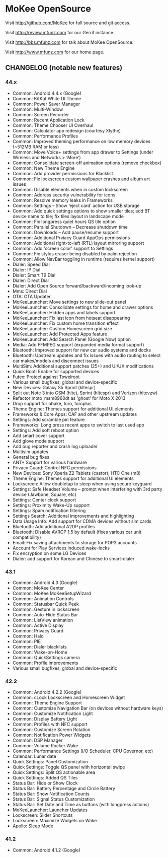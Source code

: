 MoKee OpenSource
===============

Visit http://github.com/MoKee for full source and git access.

Visit http://review.mfunz.com for our Gerrit instance.

Visit http://bbs.mfunz.com for talk about MoKee OpenSource.

Visit http://www.mfunz.com for our home page.

CHANGELOG (notable new features)
---------

### 44.x
* Common: Android 4.4.x (Google)
* Common: KitKat White UI Theme
* Common: Power Saver Manager
* Common: Multi-Window
* Common: Screen Recorder
* Common: Recent Application Lock
* Common: Theme Chooser UI Overhaul
* Common: Calculator app redesign (courtesy Xlythe)
* Common: Performance Profiles
* Common: Improved theming performance on low memory devices (~512MB RAM or less)
* Common: Move Voice+ settings from app drawer to Settings (under Wireless and Networks > ‘More’)
* Common: Consolidate screen-off animation options (remove checkbox)
* Common: New Theme Engine
* Common: Add provider permissions for Blacklist
* Common: Fix lockscreen custom wallpaper crashes and album art issues
* Common: Disable elements when in custom lockscreen
* Common: Address security vulnerability for icons
* Common: Resolve memory leaks in Frameworks
* Common: Settings – Show ‘eject card’ action for USB storage
* Common: Add quick settings options to show smaller tiles; add BT device name to tile; fix tiles layout in landscape mode
* Common: Fix longpress quiet hours QS tile option
* Common: Parallel Shutdown – Decrease shutdown time
* Common: Downloads – Add pause/resume support
* Common: Additional Prviacy Guard AppOps permissions
* Common: Additional right-to-left (RTL) layout mirroring support
* Common: Add 'screen color' support to Settings
* Common: Fix stylus eraser being disabled by palm rejection
* Common: Allow NavBar toggling in runtime (requires kernel support)
* Dialer: Speed Dial
* Dialer: IP Dial
* Dialer: Smart T9 Dial
* Dialer: Direct Dial
* Dialer: Add Open Source forward/backward/incoming look-up
* Mms: Direct Dial
* OTA: OTA Updater
* MoKeeLauncher: Move settings to new slide-out panel
* MoKeeLauncher: Consolidate settings for home and drawer options
* MoKeeLauncher: Hidden apps and labels support
* MoKeeLauncher: Fix last icon from hotseat disappearing
* MoKeeLauncher: Fix custom home transition effect
* MoKeeLauncher: Custom Homescreen grid size
* MoKeeLauncher: Add Protected Apps feature
* MoKeeLauncher: Add Search Panel (Google Now) option
* Media: Add FFMPEG support (expanded media format support)
* Bluetooth: Improved support for new car audio systems and docks
* Bluetooth: Upstream updates and fix issues with audio routing to select car makes/models and disconnect issues
* MultiSim: Additional support patches (25+) and UI/UX modifications
* Quick Boot: Enable for supported devices
* Futex: Protect against Towelroot
* Various small bugfixes, global and device-specific
* New Devices: Galaxy S5 Sprint (kltespr)
* Split out Note 3 into GSM (hlte), Sprint (hltespr) and Verizon (hltevzw)
* Refactor moto_msm8960dt as 'ghost' for Moto X 2013
* Drop support for obake, toro, toroplus
* Theme Engine: Themes support for additional UI elements
* Frameworks & Core Apps: CAF and other upstream updates
* Settings: Add scramble pin feature
* Frameworks: Long press recent apps to switch to last used app
* Settings: Add soft reboot option
* Add smart cover support
* Add glove mode support
* Add bug reporter and crash log uploader
* Multisim updates
* General bug fixes
* ANT+ Support for various hardware
* Privacy Guard: Control NFC permissions
* New Devices: Sony Xperia Z2 Tablets (castor); HTC One (m8)
* Theme Engine: Themes support for additional UI elements
* Lockscreen: Allow doubletap to sleep when using secure keyguard
* Settings: Safe Headset Volume – prompt when interfering with 3rd party device (Jawbone, Square, etc)
* Settings: Center clock support
* Settings: Proximity Wake-Up support
* Settings: Spam notification filtering
* Settings Search: Additional improvements and highlighting
* Data Usage Info: Add support for CDMA devices without sim cards
* Bluetooth: Add additional A2DP profiles
* Bluetooth: Disable AVRCP 1.5 by default (fixes various car unit compatibility)
* Email: Fix saving attachments to storage for POP3 accounts
* Account for Play Services induced wake-locks
* Fix encryption on some LG Devices
* Dialer: add support for Korean and Chinese to smart-dialer

### 43.1
* Common: Android 4.3 (Google)
* Common: MoKee Center
* Common: MoKee MoKeeSetupWizard
* Common: Animation Controls
* Common: Statusbar Quick Peek
* Common: Gesture in lockscreen
* Common: Auto-Hide Status Bar
* Common: ListView animation
* Common: Active Display
* Common: Privacy Guard
* Common: Halo
* Common: PIE
* Common: Dialer blacklists
* Common: Wake-on-Home
* Common: QuickSettings camera
* Common: Profile improvements
* Various small bugfixes, global and device-specific

### 42.2
* Common: Android 4.2.2 (Google)
* Common: cLock Lockscreen and Homescreen Widget
* Common: Theme Engine Support
* Common: Customize Navigation Bar (on devices without hardware keys)
* Common: Customize Notification Light
* Common: Display Battery Light
* Common: Profiles with NFC support
* Common: Customize Screen Rotation
* Common: Notification Power Widgets
* Common: DSP Manager
* Common: Volume Rocker Wake
* Common: Performance Settings (I/O Scheduler, CPU Governor, etc)
* Calendar: Lunar date
* Quick Settings: Panel Customization
* Quick Settings: Toggle QS panel with horizontal swipe
* Quick Settings: Split QS actionable area
* Quick Settings: Added QS Tiles
* Status Bar: Hide or Show Clock
* Status Bar: Battery Percentage and Circle Battery
* Status Bar: Show Notification Counts
* Status Bar: Signal Status Customization
* Status Bar: Set Date and Time as buttons (with longpress actions)
* MoKeeLauncher: Launcher Updates
* Lockscreen: Slider Shortcuts
* Lockscreen: Maximize Widgets on Wake
* Apollo: Sleep Mode

### 41.2
* Common: Android 4.1.2 (Google)
